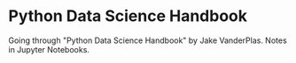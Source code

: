 # Python Data Science Handbook

Going through "Python Data Science Handbook" by Jake VanderPlas. Notes in Jupyter Notebooks. 
